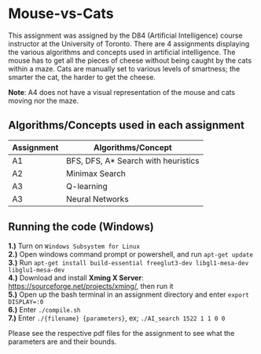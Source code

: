 # Mouse-vs-Cats
This assignment was assigned by the D84 (Artificial Intelligence) course instructor at the University of Toronto.
There are 4 assignments displaying the various algorithms and concepts used in artificial intelligence.
The mouse has to get all the pieces of cheese without being caught by the cats within a maze. Cats are manually
set to various levels of smartness; the smarter the cat, the harder to get the cheese. 

**Note**: A4 does not have a visual representation of the mouse and cats moving nor the maze.


## Algorithms/Concepts used in each assignment
| Assignment | Algorithms/Concept |
| ---------- | ------------------ |
| A1 | BFS, DFS, A* Search with heuristics |
| A2 | Minimax Search |
| A3 | Q-learning |
| A3 | Neural Networks |

## Running the code (Windows)
**1.)** Turn on `Windows Subsystem for Linux`\
**2.)** Open windows command prompt or powershell, and run `apt-get update`\
**3.)** Run `apt-get install build-essential freeglut3-dev libgl1-mesa-dev libglu1-mesa-dev`\
**4.)** Download and install **Xming X Server**: https://sourceforge.net/projects/xming/, then run it\
**5.)** Open up the bash terminal in an assignment directory and enter `export DISPLAY=:0`\
**6.)** Enter `./compile.sh`\
**7.)** Enter `./{filename} {parameters}`, ex; `./AI_search 1522 1 1 0 0`

Please see the respective pdf files for the assignment to see what the parameters are and their bounds.

